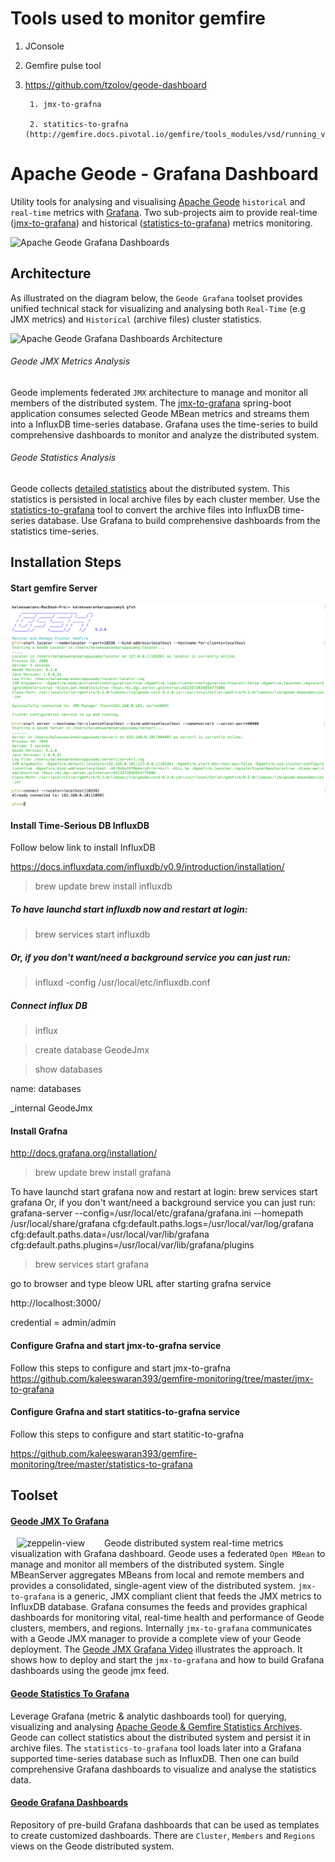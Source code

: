 # Tools used to monitor gemfire
   1. JConsole
   
   2. Gemfire pulse tool
   
   3. https://github.com/tzolov/geode-dashboard
   
           1. jmx-to-grafna
           
           2. statitics-to-grafna (http://gemfire.docs.pivotal.io/gemfire/tools_modules/vsd/running_vsd.html)


# Apache Geode - Grafana Dashboard

Utility tools for analysing and visualising [Apache Geode](http://geode.apache.org/) `historical` and `real-time` 
metrics with [Grafana](https://grafana.net/). Two sub-projects aim to provide real-time ([jmx-to-grafana](./jmx-to-grafana)) 
and historical ([statistics-to-grafana](./statistics-to-grafana)) metrics monitoring.

![Apache Geode Grafana Dashboards](./doc/geode-dashboards.png)

## Architecture
As illustrated on the diagram below, the `Geode Grafana` toolset provides unified technical stack for visualizing 
and analysing both `Real-Time` (e.g JMX metrics) and `Historical` (archive files) cluster statistics. 

![Apache Geode Grafana Dashboards Architecture](./doc/GeodeDashboardArchitecture.png)

###### Geode JMX Metrics Analysis
Geode implements federated `JMX` architecture to manage and monitor all members of the distributed system. 
The [jmx-to-grafana](./jmx-to-grafana) spring-boot application consumes selected Geode MBean metrics and streams them 
into a InfluxDB time-series database. Grafana uses the time-series to build comprehensive dashboards to monitor and 
analyze the distributed system.

###### Geode Statistics Analysis
Geode collects [detailed statistics](http://geode.apache.org/docs/guide/managing/statistics/chapter_overview.html) 
about the distributed system. This statistics is persisted in local archive files by each cluster member. 
Use the [statistics-to-grafana](./statistics-to-grafana) tool to convert the archive files into InfluxDB time-series database. 
Use Grafana to build comprehensive dashboards from the statistics time-series. 

## Installation Steps

#### Start gemfire Server

![Gemfire Server](./doc/demo/gfsh.png.png)

#### Install Time-Serious DB InfluxDB

Follow below link to install InfluxDB

https://docs.influxdata.com/influxdb/v0.9/introduction/installation/

>brew update
>brew install influxdb

##### To have launchd start influxdb now and restart at login:

  >brew services start influxdb
  
##### Or, if you don't want/need a background service you can just run:

  >influxd -config /usr/local/etc/influxdb.conf
  
##### Connect influx DB

 > influx
 
 > create database GeodeJmx
 
 > show databases
  
  name: databases

  _internal
  GeodeJmx
  
#### Install Grafna

http://docs.grafana.org/installation/

>brew update
>brew install grafana

To have launchd start grafana now and restart at login:
  brew services start grafana
Or, if you don't want/need a background service you can just run:
  grafana-server --config=/usr/local/etc/grafana/grafana.ini --homepath /usr/local/share/grafana cfg:default.paths.logs=/usr/local/var/log/grafana cfg:default.paths.data=/usr/local/var/lib/grafana cfg:default.paths.plugins=/usr/local/var/lib/grafana/plugins

>brew services start grafana

go to browser and type bleow URL after starting grafna service

http://localhost:3000/

credential = admin/admin

#### Configure Grafna and start jmx-to-grafna service
Follow this steps to configure and start jmx-to-grafna
https://github.com/kaleeswaran393/gemfire-monitoring/tree/master/jmx-to-grafana

#### Configure Grafna and start statitics-to-grafna service
Follow this steps to configure and start statitic-to-grafna

https://github.com/kaleeswaran393/gemfire-monitoring/tree/master/statistics-to-grafana


## Toolset
#### [Geode JMX To Grafana](./jmx-to-grafana) 
[<img align="left" src="http://img.youtube.com/vi/e2UlWm1w2yY/0.jpg" alt="zeppelin-view" hspace="10" width="130"></img>](https://www.youtube.com/watch?v=e2UlWm1w2yY)
Geode distributed system real-time metrics visualization with Grafana dashboard. 
Geode uses a federated `Open MBean`  to manage and monitor all members of the distributed system. Single MBeanServer 
aggregates 
MBeans from local and remote members and provides a consolidated, single-agent view of the 
distributed system.	`jmx-to-grafana` is a generic, JMX compliant client that feeds the JMX metrics
to InfluxDB database. Grafana consumes the feeds and provides graphical dashboards for monitoring vital, real-time 
health and performance of Geode clusters, members, and regions.
Internally `jmx-to-grafana` communicates with a Geode JMX manager to provide a complete view of 
your Geode deployment. 
The [Geode JMX Grafana Video](https://www.youtube.com/watch?v=e2UlWm1w2yY) illustrates the approach. It shows how to 
deploy and start the `jmx-to-grafana` 
and how to build Grafana dashboards using the geode jmx feed.

#### [Geode Statistics To Grafana](./statistics-to-grafana) 
Leverage Grafana (metric & analytic dashboards tool) for querying, visualizing and analysing 
[Apache Geode & Gemfire Statistics Archives](http://geode.apache.org/docs/guide/managing/statistics/chapter_overview.html). 
Geode can collect statistics about the distributed system and persist it in archive files. The `statistics-to-grafana` 
tool loads later into a Grafana supported time-series database such as InfluxDB. Then one can 
build comprehensive Grafana dashboards to visualize and analyse the statistics data.

#### [Geode Grafana Dashboards](./jmx-to-grafana/src/main/resources/dashboards)
Repository of pre-build Grafana dashboards that can be used as templates to create customized dashboards.
There are `Cluster`, `Members` and `Regions` views on the Geode distributed system. 
